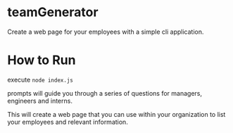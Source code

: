 # teamGenerator

Create a web page for your employees with a simple cli application.

# How to Run
execute `node index.js`
 
 prompts will guide you through a series of questions for managers, engineers and interns.
 
 This will create a web page that you can use within your organization to list your employees and relevant information. 
